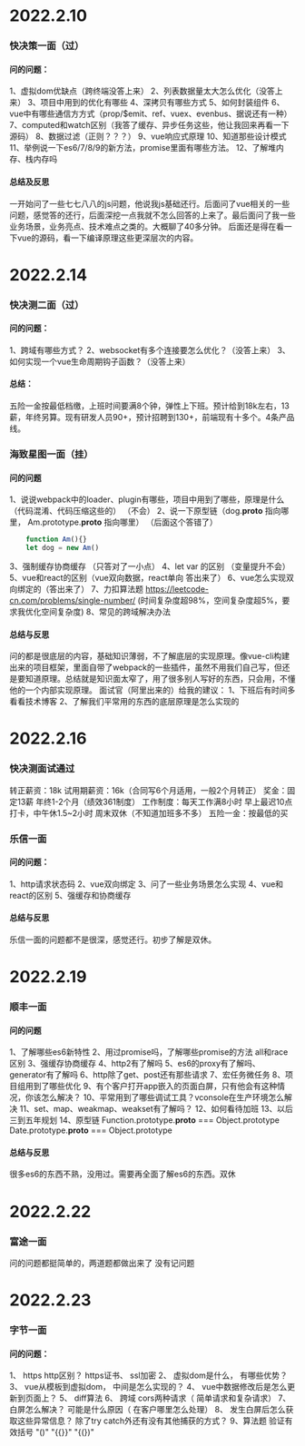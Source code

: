 # 2022.2.10

### 快决策一面（过）

#### 问的问题：
1、虚拟dom优缺点（跨终端没答上来）
2、列表数据量太大怎么优化（没答上来）
3、项目中用到的优化有哪些
4、深拷贝有哪些方式
5、如何封装组件
6、vue中有哪些通信方方式（prop/$emit、ref、vuex、evenbus、据说还有一种）
7、computed和watch区别（我答了缓存、异步任务这些，他让我回来再看一下源码）
8、数据过滤（正则？？？）
9、vue响应式原理
10、知道那些设计模式
11、举例说一下es6/7/8/9的新方法，promise里面有哪些方法。
12、了解堆内存、栈内存吗

#### 总结及反思
一开始问了一些七七八八的js问题，他说我js基础还行。后面问了vue相关的一些问题，感觉答的还行，后面深挖一点我就不怎么回答的上来了。最后面问了我一些业务场景，业务亮点、技术难点之类的。大概聊了40多分钟。
后面还是得在看一下vue的源码，看一下编译原理这些更深层次的内容。

# 2022.2.14 

### 快决测二面（过）

#### 问的问题：
1、跨域有哪些方式？
2、websocket有多个连接要怎么优化？（没答上来）
3、如何实现一个vue生命周期钩子函数？（没答上来）

#### 总结：
五险一金按最低档缴，上班时间要满8个钟，弹性上下班。预计给到18k左右，13薪，年终另算。现有研发人员90+，预计招聘到130+，前端现有十多个。4条产品线。


### 海致星图一面（挂）

#### 问的问题
1、说说webpack中的loader、plugin有哪些，项目中用到了哪些，原理是什么（代码混淆、代码压缩这些的） （不会）
2、说一下原型链（dog.__proto__ 指向哪里， Am.prototype.__proto__ 指向哪里） （后面这个答错了）
```javascript
    function Am(){}
    let dog = new Am()

```
3、强制缓存协商缓存 （只答对了一小点）
4、let var 的区别 （变量提升不会）
5、vue和react的区别（vue双向数据，react单向 答出来了）
6、vue怎么实现双向绑定的（答出来了）
7、力扣算法题 https://leetcode-cn.com/problems/single-number/ (时间复杂度超98%，空间复杂度超5%，要求我优化空间复杂度)
8、常见的跨域解决办法

#### 总结与反思
问的都是很底层的内容，基础知识薄弱，不了解底层的实现原理。像vue-cli构建出来的项目框架，里面自带了webpack的一些插件，虽然不用我们自己写，但还是要知道原理。总结就是知识面太窄了，用了很多别人写好的东西，只会用，不懂他的一个内部实现原理。
面试官（阿里出来的）给我的建议：
1、下班后有时间多看看技术博客
2、了解我们平常用的东西的底层原理是怎么实现的


# 2022.2.16

### 快决测面试通过
转正薪资：18k 
试用期薪资：16k（合同写6个月适用，一般2个月转正）
奖金：固定13薪 年终1-2个月（绩效361制度）
工作制度：每天工作满8小时 早上最迟10点打卡，中午休1.5~2小时 周末双休（不知道加班多不多）
五险一金：按最低的买

### 乐信一面

#### 问的问题：
1、http请求状态码
2、vue双向绑定
3、问了一些业务场景怎么实现
4、vue和react的区别
5、强缓存和协商缓存

#### 总结与反思
乐信一面的问题都不是很深，感觉还行。初步了解是双休。


# 2022.2.19

### 顺丰一面

#### 问的问题
1、了解哪些es6新特性
2、用过promise吗，了解哪些promise的方法 all和race区别
3、强缓存协商缓存
4、http2有了解吗
5、es6的proxy有了解吗、generator有了解吗
6、http除了get、post还有那些请求
7、宏任务微任务
8、项目组用到了哪些优化
9、有个客户打开app嵌入的页面白屏，只有他会有这种情况，你该怎么解决？
10、平常用到了哪些调试工具？vconsole在生产环境怎么解决
11、set、map、weakmap、weakset有了解吗？
12、如何看待加班
13、以后三到五年规划
14、原型链 Function.prototype.__proto__ === Object.prototype   Date.prototype.__proto__ === Object.prototype

#### 总结与反思
很多es6的东西不熟，没用过。需要再全面了解es6的东西。双休

# 2022.2.22

### 富途一面
问的问题都挺简单的，两道题都做出来了 没有记问题

# 2022.2.23

### 字节一面

#### 问的问题：
1、 https http区别？ https证书、 ssl加密
2、 虚拟dom是什么， 有哪些优势？
3、 vue从模板到虚拟dom， 中间是怎么实现的？
4、 vue中数据修改后是怎么更新到页面上？
5、 diff算法
6、 跨域 cors两种请求（ 简单请求和复杂请求）
7、 白屏怎么解决？ 可能是什么原因（ 在客户哪里怎么处理）
8、 发生白屏后怎么获取这些异常信息？ 除了try catch外还有没有其他捕获的方式？
9、算法题 验证有效括号 "()" "{{}}" "{(})"